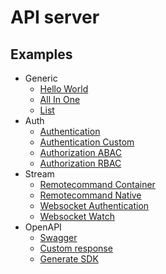 # API server

## Examples

- Generic
  * [Hello World](./examples/hello)
  * [All In One](./examples/all)
  * [List](./examples/list)
- Auth
  * [Authentication](./examples/authn)
  * [Authentication Custom](./examples/authn-custom)
  * [Authorization ABAC](./examples/authz-abac)
  * [Authorization RBAC](./examples/authz-rbac)
- Stream
  * [Remotecommand Container](./examples/remotecommand-container)
  * [Remotecommand Native](./examples/remotecommand-native)
  * [Websocket Authentication](./examples/websocket-auth)
  * [Websocket Watch](./examples/websocket-watch)
- OpenAPI
  * [Swagger](./examples/swagger)
  * [Custom response](./examples/custom-response)
  * [Generate SDK](./examples/gen-sdk)
